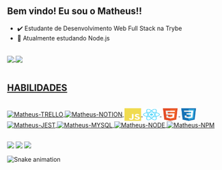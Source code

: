 ## Bem vindo! Eu sou o Matheus!!

- ✔️ Estudante de Desenvolvimento Web Full Stack na Trybe
- 🌱 Atualmente estudando Node.js

<br>
<div style="display: inline_block">
  <a href="https://github.com/matheus-luz">
  <img  align="center" height="145em" src="https://github-readme-stats.vercel.app/api?username=matheus-luz&show_icons=true&theme=dark&include_all_commits=true&count_private=true"/>
  <img  align="center" height="145em" src="https://github-readme-stats.vercel.app/api/top-langs/?username=matheus-luz&layout=compact&langs_count=7&theme=dark"/>
</div>
  <br>
  <h2>HABILIDADES</h2>
<div style="display: inline_block"><br>
  <img align="center" alt="Matheus-TRELLO" height="50" width="40" src="https://cdn.jsdelivr.net/gh/devicons/devicon/icons/trello/trello-plain-wordmark.svg" />
  <img align="center" alt="Matheus-NOTION" height="30" width="30" src="https://img.icons8.com/ios/50/000000/notion.png"/>
  <img align="center" alt="Matheus-Js" height="30" width="40" src="https://raw.githubusercontent.com/devicons/devicon/master/icons/javascript/javascript-plain.svg">
  <img align="center" alt="Matheus-React" height="30" width="40" src="https://raw.githubusercontent.com/devicons/devicon/master/icons/react/react-original.svg">
  <img align="center" alt="Matheus-HTML" height="30" width="40" src="https://raw.githubusercontent.com/devicons/devicon/master/icons/html5/html5-original.svg">
  <img align="center" alt="Matheus-CSS" height="30" width="40" src="https://raw.githubusercontent.com/devicons/devicon/master/icons/css3/css3-original.svg">
  <img align="center" alt="Matheus-JEST" height="30" width="40" src="https://cdn.jsdelivr.net/gh/devicons/devicon/icons/jest/jest-plain.svg" />
  <img align="center" alt="Matheus-MYSQL" height="30" width="40" src="https://cdn.jsdelivr.net/gh/devicons/devicon/icons/mysql/mysql-original-wordmark.svg" />
  <img align="center" alt="Matheus-NODE" height="30" width="40" src="https://cdn.jsdelivr.net/gh/devicons/devicon/icons/nodejs/nodejs-original.svg" />
  <img align="center" alt="Matheus-NPM" height="30" width="40" src="https://cdn.jsdelivr.net/gh/devicons/devicon/icons/npm/npm-original-wordmark.svg" />
</div>
  
  ##
 
<div> 
  <a href="https://instagram.com/omatheus_luz" target="_blank"><img src="https://img.shields.io/badge/-Instagram-%23E4405F?style=for-the-badge&logo=instagram&logoColor=white" target="_blank"></a>
  <a href = "mailto:luz.matheus11@gmail.com"><img src="https://img.shields.io/badge/-Gmail-%23333?style=for-the-badge&logo=gmail&logoColor=white" target="_blank"></a>
  <a href="https://www.linkedin.com/in/omatheus-luz" target="_blank"><img src="https://img.shields.io/badge/-LinkedIn-%230077B5?style=for-the-badge&logo=linkedin&logoColor=white" target="_blank"></a> 
 
  ![Snake animation](https://github.com/matheus-luz/matheus-luz/blob/output/github-contribution-grid-snake.svg)
 
</div>
